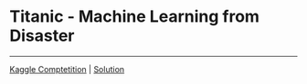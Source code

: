 # Titanic - Machine Learning from Disaster

---
[Kaggle Comptetition](https://www.kaggle.com/competitions/titanic/overview) | [Solution](https://www.kaggle.com/code/gusthema/titanic-competition-w-tensorflow-decision-forests)
